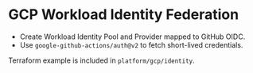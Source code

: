 
# GCP Workload Identity Federation

- Create Workload Identity Pool and Provider mapped to GitHub OIDC.
- Use `google-github-actions/auth@v2` to fetch short-lived credentials.

Terraform example is included in `platform/gcp/identity`.
